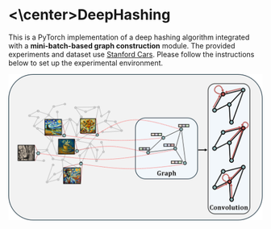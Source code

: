 

# <\center>DeepHashing
This is a PyTorch implementation of a deep hashing algorithm integrated with a __mini-batch-based graph construction__ module. The provided experiments and dataset use [Stanford Cars](https://ai.stanford.edu/~jkrause/cars/car_dataset.html). Please follow the instructions below to set up the experimental environment.

![poster](./images/key_modules.png)

# 
